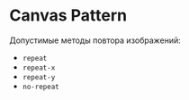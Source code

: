 # Canvas Pattern

Допустимые методы повтора изображений:

* `repeat`
* `repeat-x`
* `repeat-y`
* `no-repeat`
